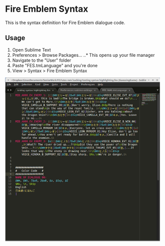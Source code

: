 # Fire Emblem Syntax
This is the syntax definition for Fire Emblem dialogue code.

## Usage
1. Open Sublime Text
2. Preferences > Browse Packages...
..* This opens up your file manager
3. Navigate to the "User" folder
4. Paste "FES.tmLanguage" and you're done
5. View > Syntax > Fire Emblem Syntax

![Preview](https://github.com/Ahris/fire_emblem_syntax/blob/master/demo.jpg "Preview")

